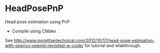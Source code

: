 HeadPosePnP
===========

Head pose estimation using PnP

- Compile using CMake

See http://www.morethantechnical.com/2012/10/17/head-pose-estimation-with-opencv-opengl-revisited-w-code/ for tutorial and wlakthrough.
